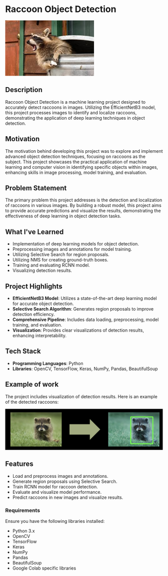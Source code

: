 # Raccoon Object Detection

![Raccoon photo example](./img/intro.jpeg)

## Description

Raccoon Object Detection is a machine learning project designed to accurately detect raccoons in images. Utilizing the EfficientNetB3 model, this project processes images to identify and localize raccoons, demonstrating the application of deep learning techniques in object detection.

## Motivation

The motivation behind developing this project was to explore and implement advanced object detection techniques, focusing on raccoons as the subject. This project showcases the practical application of machine learning and computer vision in identifying specific objects within images, enhancing skills in image processing, model training, and evaluation.

## Problem Statement

The primary problem this project addresses is the detection and localization of raccoons in various images. By building a robust model, this project aims to provide accurate predictions and visualize the results, demonstrating the effectiveness of deep learning in object detection tasks.

## What I've Learned

- Implementation of deep learning models for object detection.
- Preprocessing images and annotations for model training.
- Utilizing Selective Search for region proposals.
- Utilizing NMS for creating ground-truth boxes.
- Training and evaluating RCNN model.
- Visualizing detection results.

## Project Highlights

- **EfficientNetB3 Model**: Utilizes a state-of-the-art deep learning model for accurate object detection.
- **Selective Search Algorithm**: Generates region proposals to improve detection efficiency.
- **Comprehensive Pipeline**: Includes data loading, preprocessing, model training, and evaluation.
- **Visualization**: Provides clear visualizations of detection results, enhancing interpretability.

## Tech Stack

- **Programming Languages**: Python
- **Libraries**: OpenCV, TensorFlow, Keras, NumPy, Pandas, BeautifulSoup

## Example of work

The project includes visualization of detection results. Here is an example of the detected raccoons:

![Raccoon Detection Example](./img/work_example.png)

## Features

- Load and preprocess images and annotations.
- Generate region proposals using Selective Search.
- Train RCNN model for raccoon detection.
- Evaluate and visualize model performance.
- Predict raccoons in new images and visualize results.

### Requirements

Ensure you have the following libraries installed:
- Python 3.x
- OpenCV
- TensorFlow
- Keras
- NumPy
- Pandas
- BeautifulSoup
- Google Colab specific libraries
